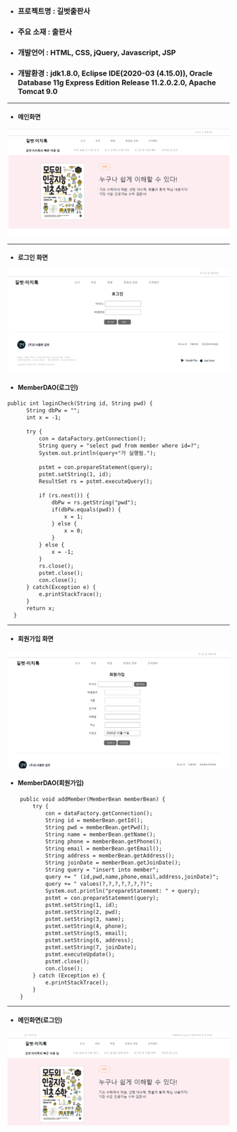 + ### 프로젝트명 : 길벗출판사 
+ ### 주요 소재 : 출판사 
+ ### 개발언어 : HTML, CSS, jQuery, Javascript, JSP
+ ### 개발환경 : jdk1.8.0, Eclipse IDE(2020-03 (4.15.0)), Oracle Database 11g Express Edition Release 11.2.0.2.0, Apache Tomcat 9.0
* * *
+ #### 메인화면
![메인홈 ](./readme(gilbut)/home.png)
* * *
+ #### 로그인 화면
![로그인 화면](./readme(gilbut)/login.png)
  + #### MemberDAO(로그인)
  ```
public int loginCheck(String id, String pwd) {
		String dbPw = "";
		int x = -1;
		
		try {
			con = dataFactory.getConnection();
			String query = "select pwd from member where id=?";
			System.out.println(query+"가 실행됨.");
			
			pstmt = con.prepareStatement(query);
			pstmt.setString(1, id);
			ResultSet rs = pstmt.executeQuery();
			
			if (rs.next()) {
				dbPw = rs.getString("pwd");
				if(dbPw.equals(pwd)) {
					x = 1;
				} else {
					x = 0;
				}
			} else {
				x = -1;
			}
			rs.close();
			pstmt.close();
			con.close();
		} catch(Exception e) {
			e.printStackTrace();
		}
		return x;
	}
  ```
* * *
+ #### 회원가입 화면
![회원가입 화면](./readme(gilbut)/join.png)
+ #### MemberDAO(회원가입)
```
	public void addMember(MemberBean memberBean) {
		try {
			con = dataFactory.getConnection();
			String id = memberBean.getId();
			String pwd = memberBean.getPwd();
			String name = memberBean.getName();
			String phone = memberBean.getPhone();
			String email = memberBean.getEmail();
			String address = memberBean.getAddress();
			String joinDate = memberBean.getJoinDate();
			String query = "insert into member";
			query += " (id,pwd,name,phone,email,address,joinDate)";
			query += " values(?,?,?,?,?,?,?)";
			System.out.println("prepareStatememt: " + query);
			pstmt = con.prepareStatement(query);
			pstmt.setString(1, id);
			pstmt.setString(2, pwd);
			pstmt.setString(3, name);
			pstmt.setString(4, phone);
			pstmt.setString(5, email);
			pstmt.setString(6, address);
			pstmt.setString(7, joinDate);
			pstmt.executeUpdate();
			pstmt.close();
			con.close();
		} catch (Exception e) {
			e.printStackTrace();
		}
	}
```
* * *
+ #### 메인화면(로그인)
![메인화면(로그인)](./readme(gilbut)/home(login).png)


